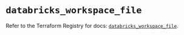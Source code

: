# `databricks_workspace_file`

Refer to the Terraform Registry for docs: [`databricks_workspace_file`](https://registry.terraform.io/providers/databricks/databricks/1.69.0/docs/resources/workspace_file).
